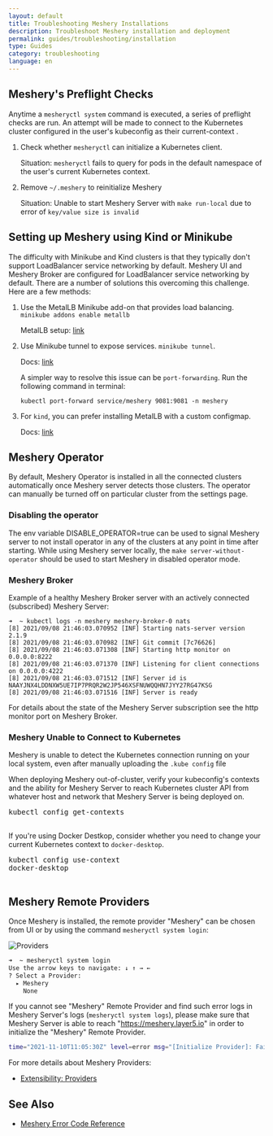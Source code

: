 ```yaml
---
layout: default
title: Troubleshooting Meshery Installations
description: Troubleshoot Meshery installation and deployment
permalink: guides/troubleshooting/installation
type: Guides
category: troubleshooting
language: en
---
```


## Meshery's Preflight Checks

Anytime a `mesheryctl system` command is executed, a series of preflight checks are run. An attempt will be made to connect to the Kubernetes cluster configured in the user's kubeconfig as their current-context .

1. Check whether `mesheryctl` can initialize a Kubernetes client.

   Situation: `mesheryctl` fails to query for pods in the default namespace of the user's current Kubernetes context.

2. Remove `~/.meshery` to reinitialize Meshery

   Situation: Unable to start Meshery Server with `make run-local` due to error of `key/value size is invalid`

## Setting up Meshery using Kind or Minikube

The difficulty with Minikube and Kind clusters is that they typically don't support LoadBalancer service networking by default. Meshery UI and Meshery Broker are configured for LoadBalancer service networking by default. There are a number of solutions this overcoming this challenge. Here are a few methods:

1. Use the MetalLB Minikube add-on that provides load balancing. `minikube addons enable metallb`

   MetalLB setup: [link](https://kubebyexample.com/learning-paths/metallb/install)

2. Use Minikube tunnel to expose services. `minikube tunnel`.

   Docs: [link](https://minikube.sigs.k8s.io/docs/handbook/accessing/#using-minikube-tunnel)

   A simpler way to resolve this issue can be `port-forwarding`. Run the following command in terminal:

   `kubectl port-forward service/meshery 9081:9081 -n meshery`

3. For `kind`, you can prefer installing MetalLB with a custom configmap.

   Docs: [link](https://kind.sigs.k8s.io/docs/user/loadbalancer/)

## Meshery Operator

By default, Meshery Operator is installed in all the connected clusters automatically once Meshery server detects those clusters. The operator can manually be turned off on particular cluster from the settings page.

### Disabling the operator

The env variable DISABLE_OPERATOR=true can be used to signal Meshery server to not install operator in any of the clusters at any point in time after starting. While using Meshery server locally, the `make server-without-operator` should be used to start Meshery in disabled operator mode.

### Meshery Broker

Example of a healthy Meshery Broker server with an actively connected (subscribed) Meshery Server:

```
➜  ~ kubectl logs -n meshery meshery-broker-0 nats
[8] 2021/09/08 21:46:03.070952 [INF] Starting nats-server version 2.1.9
[8] 2021/09/08 21:46:03.070982 [INF] Git commit [7c76626]
[8] 2021/09/08 21:46:03.071308 [INF] Starting http monitor on 0.0.0.0:8222
[8] 2021/09/08 21:46:03.071370 [INF] Listening for client connections on 0.0.0.0:4222
[8] 2021/09/08 21:46:03.071512 [INF] Server id is NAAYJNX4LDDNXW5UE7IP7PRQR2W2JP546XSFNUWQQHN7JYY27RG47KSG
[8] 2021/09/08 21:46:03.071516 [INF] Server is ready
```

For details about the state of the Meshery Server subscription see the http monitor port on Meshery Broker.

### Meshery Unable to Connect to Kubernetes

Meshery is unable to detect the Kubernetes connection running on your local system, even after manually uploading the `.kube config` file

When deploying Meshery out-of-cluster, verify your kubeconfig's contexts and the ability for Meshery Server to reach Kubernetes cluster API from whatever host and network that Meshery Server is being deployed on.

<pre class="codeblock-pre">
<div class="codeblock"><div class="clipboardjs">kubectl config get-contexts</div></div>
</pre>

If you're using Docker Destkop, consider whether you need to change your current Kubernetes context to `docker-desktop`.

<pre class="codeblock-pre">
<div class="codeblock"><div class="clipboardjs">kubectl config use-context
docker-desktop</div></div>
</pre>

## Meshery Remote Providers

Once Meshery is installed, the remote provider "Meshery" can be chosen from UI or by using the command `mesheryctl system login`:

![Providers](/assets/img/providers/provider_screenshot.png)

```bash
➜  ~ mesheryctl system login
Use the arrow keys to navigate: ↓ ↑ → ←
? Select a Provider:
  ▸ Meshery
    None
```

If you cannot see "Meshery" Remote Provider and find such error logs in Meshery Server's logs (`mesheryctl system logs`), please make sure that Meshery Server is able to reach "https://meshery.layer5.io" in order to initialize the "Meshery" Remote Provider.

```bash
time="2021-11-10T11:05:30Z" level=error msg="[Initialize Provider]: Failed to get capabilities Get \"https://meshery.layer5.io/v0.5.71/capabilities?os=meshery\": dial tcp 3.140.89.205:443: i/o timeout"
```

For more details about Meshery Providers:

- [Extensibility: Providers](/extensibility/providers)

## See Also

- [Meshery Error Code Reference](/reference/error-codes)

